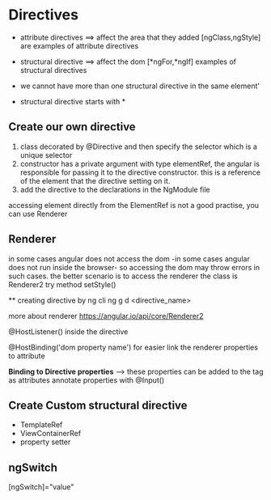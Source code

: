 Directives
===========

-  attribute directives ==> affect the area that they added [ngClass,ngStyle] are examples of attribute directives
-  structural directive ==> affect the dom [*ngFor,*ngIf] examples of structural directives

-  we cannot have more than one structural directive in the same element'
-  structural directive starts with *


## Create our own directive
1. class decorated by @Directive and then specify the selector which is a unique selector
2. constructor has a private argument with type elementRef, the angular is responsible for passing it to the directive constructor. this is a reference of the element that the directive setting on it.
3. add the directive to the declarations in the NgModule file

accessing element directly from the ElementRef is not a good practise, you can use Renderer

## Renderer 
in some cases angular does not access the dom -in some cases angular does not run inside the browser- so accessing the dom may throw errors in such cases.
the better scenario is to access the renderer 
the class is Renderer2
try method setStyle()


** creating directive by ng cli
ng g d <directive_name>

more about renderer 
https://angular.io/api/core/Renderer2


@HostListener() inside the directive

@HostBinding('dom property name') for easier link the renderer properties to attribute

**Binding to Directive properties** --> these properties can be added to the tag as attributes
annotate properties with @Input()


## Create Custom structural directive
-  TemplateRef
-  ViewContainerRef
-  property setter


## ngSwitch
[ngSwitch]="value"
